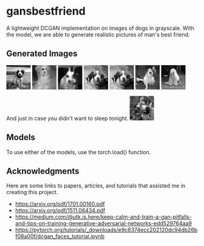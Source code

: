 # gansbestfriend

A lightweight DCGAN implementation on images of dogs in grayscale. With the model, we are able to generate realistic pictures of man's best friend.

## Generated Images
![alt text](https://raw.githubusercontent.com/jparcill/gansbestfriend/master/generated_images/e499_7.png)
![alt text](https://raw.githubusercontent.com/jparcill/gansbestfriend/master/generated_images/e361_3.png)
![alt text](https://raw.githubusercontent.com/jparcill/gansbestfriend/master/generated_images/e361_1.png)
![alt text](https://raw.githubusercontent.com/jparcill/gansbestfriend/master/generated_images/e353_2.png)
![alt text](https://raw.githubusercontent.com/jparcill/gansbestfriend/master/generated_images/e353_2.png)
![alt text](https://raw.githubusercontent.com/jparcill/gansbestfriend/master/generated_images/e325_8.png)
![alt text](https://raw.githubusercontent.com/jparcill/gansbestfriend/master/generated_images/e325_7.png)

And just in case you didn't want to sleep tonight.
![alt text](https://raw.githubusercontent.com/jparcill/gansbestfriend/master/generated_images/e302_9.png)


## Models
To use either of the models, use the torch.load() function.

## Acknowledgments
Here are some links to papers, articles, and tutorials that assisted me in creating this project.
* https://arxiv.org/pdf/1701.00160.pdf
* https://arxiv.org/pdf/1511.06434.pdf
* https://medium.com/@utk.is.here/keep-calm-and-train-a-gan-pitfalls-and-tips-on-training-generative-adversarial-networks-edd529764aa9
* https://pytorch.org/tutorials/_downloads/e9c8374ecc202120dc94db26bf08a00f/dcgan_faces_tutorial.ipynb
